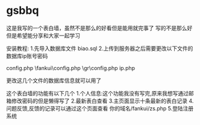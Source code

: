 # gsbbq
这是我写的一个表白墙，虽然不是那么的好看但是能用就完事了
写的不是那么好但是希望能分享和大家一起学习

安装教程:
1.先导入数据库文件 biao.sql 
2.上传到服务器之后需要更改以下文件的数据库ip账号密码

config.php
\fankui\config.php
\gr\config.php
ip.php

更改这几个文件的数据库信息就可以用了

这个表白墙的功能有以下几个
1.个人信息:这个功能我没有写完,原来我想写通过邮箱修改密码的但是懒得写了
2.最新表白查看
3.主页面显示十条最新的表白记录
4.问题反馈,反馈的记录可以通过这个页面查看  你的域名/fankui/zs.php
5.登陆注册系统
